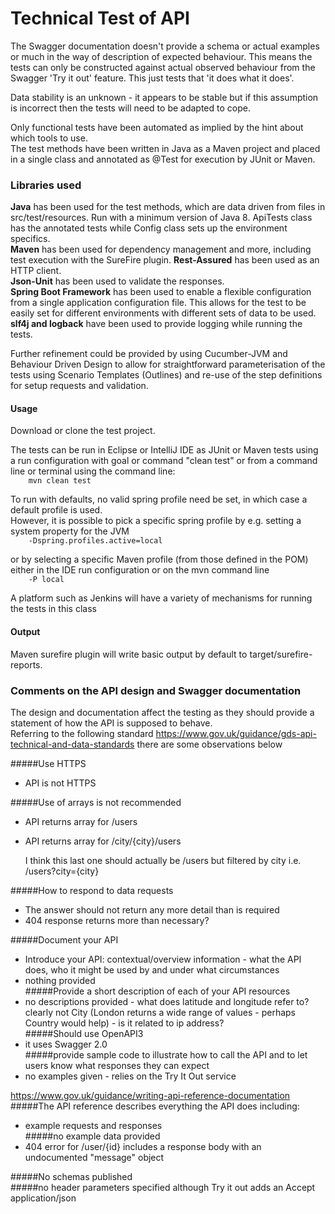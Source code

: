 # Technical Test of API

The Swagger documentation doesn't provide a schema or actual examples or much in the way of description of expected behaviour. This means the tests can only be constructed against actual observed behaviour from the Swagger 'Try it out' feature.  This just tests that 'it does what it does'.<br>

Data stability is an unknown - it appears to be stable but if this assumption is incorrect then the tests will need to be adapted to cope.<br>

Only functional tests have been automated as implied by the hint about which tools to use.<br>
The test methods have been written in Java as a Maven project and placed in a single class and annotated as @Test for execution by JUnit or Maven.<br>

### Libraries used
**Java** has been used for the test methods, which are data driven from files in src/test/resources. Run with a minimum version of Java 8. 
ApiTests class has the annotated tests while Config class sets up the environment specifics.<br>
**Maven** has been used for dependency management and more, including test execution with the SureFire plugin.
**Rest-Assured** has been used as an HTTP client.<br>
**Json-Unit** has been used to validate the responses.<br>
**Spring Boot Framework** has been used to enable a flexible configuration from a single application configuration file. This allows for the test to be easily set for different environments with different sets of data to be used.<br> 
**slf4j and logback** have been used to provide logging while running the tests.<br>

Further refinement could be provided by using Cucumber-JVM and Behaviour Driven Design to allow for straightforward parameterisation of the tests using Scenario Templates (Outlines)
and re-use of the step definitions for setup requests and validation.<br>

#### Usage

Download or clone the test project.<br>

The tests can be run in Eclipse or IntelliJ IDE as JUnit or Maven tests using a run configuration with goal or command "clean test" or from a command line or terminal using the command line: <br>
`    mvn clean test`

To run with defaults, no valid spring profile need be set, in which case a default profile is used.<br>
However, it is possible to pick a specific spring profile by e.g. setting a system property for the JVM<br>
`    -Dspring.profiles.active=local`

or by selecting a specific Maven profile (from those defined in the POM) either in the IDE run configuration or on the mvn command line<br>
`    -P local`

A platform such as Jenkins will have a variety of mechanisms for running the tests in this class <br>

#### Output
Maven surefire plugin will write basic output by default to target/surefire-reports.<br>


### Comments on the API design and Swagger documentation
The design and documentation affect the testing as they should provide a statement of how the API is supposed to behave.<br>
Referring to the following standard https://www.gov.uk/guidance/gds-api-technical-and-data-standards there are some observations below<br>

#####Use HTTPS<br>
  * API is not HTTPS<br>

#####Use of arrays is not recommended<br>
  * API returns array for /users<br>
  * API returns array for /city/{city}/users<br>
	
	I think this last one should actually be /users but filtered by city i.e. /users?city={city}<br>

#####How to respond to data requests<br>
  * The answer should not return any more detail than is required<br>
  * 404 response returns more than necessary?<br>


#####Document your API<br>
  * Introduce your API: contextual/overview information - what the API does, who it might be used by and under what circumstances<br>
  * nothing provided<br>
#####Provide a short description of each of your API resources <br>
  * no descriptions provided - what does latitude and longitude refer to?  clearly not City (London returns a wide range of values - perhaps Country would help) - is it related to ip address?<br>
#####Should use OpenAPI3<br>
  * it uses Swagger 2.0<br>
#####provide sample code to illustrate how to call the API and to let users know what responses they can expect<br>
  * no examples given - relies on the Try It Out service<br>
	
https://www.gov.uk/guidance/writing-api-reference-documentation<br>
#####The API reference describes everything the API does including:<br>
  * example requests and responses<br>
#####no example data provided<br>
  * 404 error for /user/{id} includes a response body with an undocumented "message" object<br>


#####No schemas published<br>
#####no header parameters specified although Try it out adds an Accept application/json<br>
